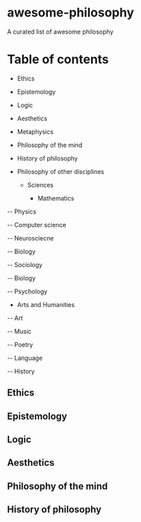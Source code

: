 # awesome-philosophy
A curated list of awesome philosophy

# Table of contents

+ Ethics

+ Epistemology

+ Logic

+ Aesthetics

+ Metaphysics

+ Philosophy of the mind

+ History of philosophy

+ Philosophy of other disciplines

    * Sciences

        * Mathematics

-- Physics

-- Computer science

-- Neurosciecne

-- Biology

-- Sociology

-- Biology

-- Psychology

- Arts and Humanities

-- Art

-- Music

-- Poetry

-- Language

-- History

## Ethics

## Epistemology

## Logic

## Aesthetics

## Philosophy of the mind

## History of philosophy
